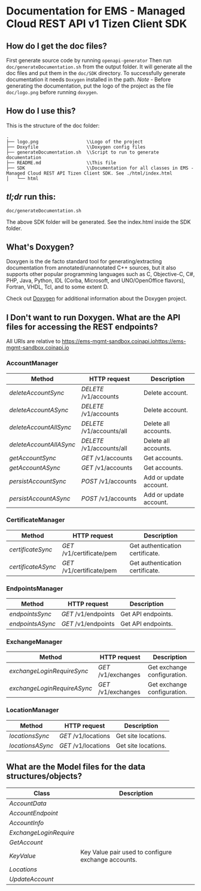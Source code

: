 # Documentation for EMS - Managed Cloud REST API v1 Tizen Client SDK

## How do I get the doc files?
First generate source code by running `openapi-generator`
Then run `doc/generateDocumentation.sh` from the output folder. It will generate all the doc files and put them in the `doc/SDK` directory.
To successfully generate documentation it needs `Doxygen` installed in the path.
*Note* - Before generating the documentation, put the logo of the project as the file `doc/logo.png` before running `doxygen`.


## How do I use this?
This is the structure of the doc folder:

```
.
├── logo.png                  \\Logo of the project
├── Doxyfile                  \\Doxygen config files
├── generateDocumentation.sh  \\Script to run to generate documentation
├── README.md                 \\This file
├── SDK                       \\Documentation for all classes in EMS - Managed Cloud REST API Tizen Client SDK. See ./html/index.html
│   └── html

```

## *tl;dr* run this:

```
doc/generateDocumentation.sh
```

The above SDK folder will be generated. See the index.html inside the SDK folder.


## What's Doxygen?
Doxygen is the de facto standard tool for generating/extracting documentation from annotated/unannotated C++ sources, but it also supports other popular programming languages such as C, Objective-C, C#, PHP, Java, Python, IDL (Corba, Microsoft, and UNO/OpenOffice flavors), Fortran, VHDL, Tcl, and to some extent D.

Check out [Doxygen](https://www.doxygen.org/) for additional information about the Doxygen project.

## I Don't want to run Doxygen. What are the API files for accessing the REST endpoints?
All URIs are relative to https://ems-mgmt-sandbox.coinapi.iohttps://ems-mgmt-sandbox.coinapi.io


### AccountManager
Method | HTTP request | Description
------------- | ------------- | -------------
*deleteAccountSync* | *DELETE* /v1/accounts | Delete account.
*deleteAccountASync* | *DELETE* /v1/accounts | Delete account.
*deleteAccountAllSync* | *DELETE* /v1/accounts/all | Delete all accounts.
*deleteAccountAllASync* | *DELETE* /v1/accounts/all | Delete all accounts.
*getAccountSync* | *GET* /v1/accounts | Get accounts.
*getAccountASync* | *GET* /v1/accounts | Get accounts.
*persistAccountSync* | *POST* /v1/accounts | Add or update account.
*persistAccountASync* | *POST* /v1/accounts | Add or update account.


### CertificateManager
Method | HTTP request | Description
------------- | ------------- | -------------
*certificateSync* | *GET* /v1/certificate/pem | Get authentication certificate.
*certificateASync* | *GET* /v1/certificate/pem | Get authentication certificate.


### EndpointsManager
Method | HTTP request | Description
------------- | ------------- | -------------
*endpointsSync* | *GET* /v1/endpoints | Get API endpoints.
*endpointsASync* | *GET* /v1/endpoints | Get API endpoints.


### ExchangeManager
Method | HTTP request | Description
------------- | ------------- | -------------
*exchangeLoginRequireSync* | *GET* /v1/exchanges | Get exchange configuration.
*exchangeLoginRequireASync* | *GET* /v1/exchanges | Get exchange configuration.


### LocationManager
Method | HTTP request | Description
------------- | ------------- | -------------
*locationsSync* | *GET* /v1/locations | Get site locations.
*locationsASync* | *GET* /v1/locations | Get site locations.


## What are the Model files for the data structures/objects?
Class | Description
------------- | -------------
 *AccountData* | 
 *AccountEndpoint* | 
 *AccountInfo* | 
 *ExchangeLoginRequire* | 
 *GetAccount* | 
 *KeyValue* | Key Value pair used to configure exchange accounts.
 *Locations* | 
 *UpdateAccount* | 

